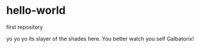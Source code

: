 # hello-world
first repository

yo yo yo its slayer of the shades here. You better watch you self Galbatorix!
